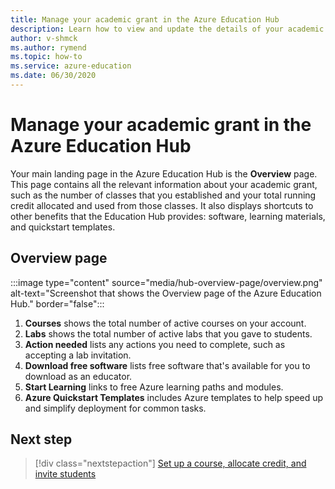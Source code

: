 ```yaml
---
title: Manage your academic grant in the Azure Education Hub
description: Learn how to view and update the details of your academic grant on the Overview page of the Azure Education Hub.
author: v-shmck
ms.author: rymend
ms.topic: how-to
ms.service: azure-education
ms.date: 06/30/2020
---
```


# Manage your academic grant in the Azure Education Hub

Your main landing page in the Azure Education Hub is the **Overview** page. This page contains all the relevant information about your academic grant, such as the number of classes that you established and your total running credit allocated and used from those classes. It also displays shortcuts to other benefits that the Education Hub provides: software, learning materials, and quickstart templates.

## Overview page

:::image type="content" source="media/hub-overview-page/overview.png" alt-text="Screenshot that shows the Overview page of the Azure Education Hub." border="false":::

1. **Courses** shows the total number of active courses on your account.
1. **Labs** shows the total number of active labs that you gave to students.
1. **Action needed** lists any actions you need to complete, such as accepting a lab invitation.
1. **Download free software** lists free software that's available for you to download as an educator.
1. **Start Learning** links to free Azure learning paths and modules.
1. **Azure Quickstart Templates** includes Azure templates to help speed up and simplify deployment for common tasks.

## Next step

> [!div class="nextstepaction"]
> [Set up a course, allocate credit, and invite students](create-assignment-allocate-credit.md)

